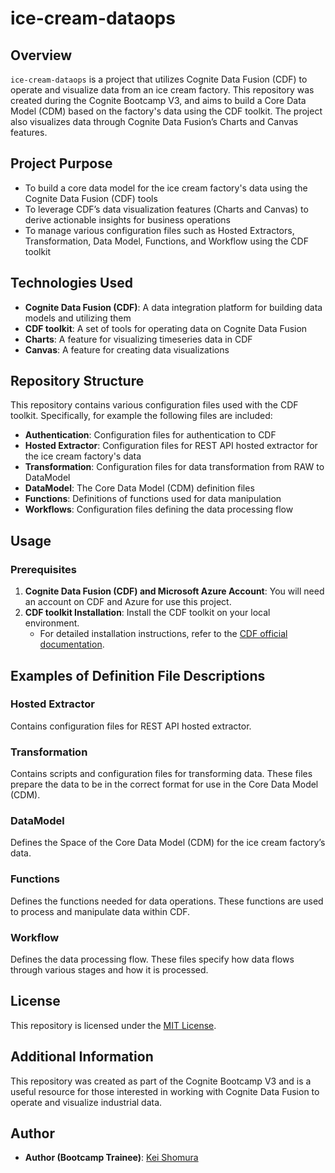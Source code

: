 # ice-cream-dataops

## Overview
`ice-cream-dataops` is a project that utilizes Cognite Data Fusion (CDF) to operate and visualize data from an ice cream factory. This repository was created during the Cognite Bootcamp V3, and aims to build a Core Data Model (CDM) based on the factory's data using the CDF toolkit. The project also visualizes data through Cognite Data Fusion’s Charts and Canvas features.

## Project Purpose
- To build a core data model for the ice cream factory's data using the Cognite Data Fusion (CDF) tools
- To leverage CDF’s data visualization features (Charts and Canvas) to derive actionable insights for business operations
- To manage various configuration files such as Hosted Extractors, Transformation, Data Model, Functions, and Workflow using the CDF toolkit

## Technologies Used
- **Cognite Data Fusion (CDF)**: A data integration platform for building data models and utilizing them
- **CDF toolkit**: A set of tools for operating data on Cognite Data Fusion
- **Charts**: A feature for visualizing timeseries data in CDF
- **Canvas**: A feature for creating data visualizations

## Repository Structure
This repository contains various configuration files used with the CDF toolkit. Specifically, for example the following files are included:

- **Authentication**: Configuration files for authentication to CDF
- **Hosted Extractor**: Configuration files for REST API hosted extractor for the ice cream factory's data
- **Transformation**: Configuration files for data transformation from RAW to DataModel
- **DataModel**: The Core Data Model (CDM) definition files
- **Functions**: Definitions of functions used for data manipulation
- **Workflows**: Configuration files defining the data processing flow

## Usage

### Prerequisites
1. **Cognite Data Fusion (CDF) and Microsoft Azure Account**: You will need an account on CDF and Azure for use this project.
2. **CDF toolkit Installation**: Install the CDF toolkit on your local environment.
   - For detailed installation instructions, refer to the [CDF official documentation](https://docs.cognite.com/cdf/deploy/cdf_toolkit/).

## Examples of Definition File Descriptions

### Hosted Extractor
Contains configuration files for REST API hosted extractor. 
### Transformation
Contains scripts and configuration files for transforming data. These files prepare the data to be in the correct format for use in the Core Data Model (CDM).

### DataModel
Defines the Space of the Core Data Model (CDM) for the ice cream factory’s data. 

### Functions
Defines the functions needed for data operations. These functions are used to process and manipulate data within CDF.

### Workflow
Defines the data processing flow. These files specify how data flows through various stages and how it is processed.

## License
This repository is licensed under the [MIT License](LICENSE).

## Additional Information
This repository was created as part of the Cognite Bootcamp V3 and is a useful resource for those interested in working with Cognite Data Fusion to operate and visualize industrial data.

## Author
- **Author (Bootcamp Trainee)**: [Kei Shomura](https://github.com/burbot0831)
